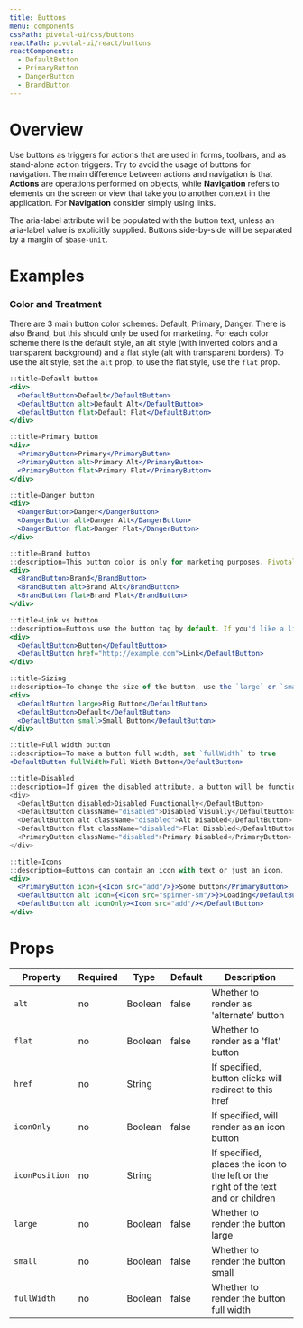 ```yaml
---
title: Buttons
menu: components
cssPath: pivotal-ui/css/buttons
reactPath: pivotal-ui/react/buttons
reactComponents:
  - DefaultButton
  - PrimaryButton
  - DangerButton
  - BrandButton
---
```


# Overview

Use buttons as triggers for actions that are used in forms, toolbars, and as stand-alone action triggers. Try to avoid the usage of buttons for navigation. The main difference between actions and navigation is that **Actions** are operations performed on objects, while **Navigation** refers to elements on the screen or view that take you to another context in the application. For **Navigation** consider simply using links.

The aria-label attribute will be populated with the button text, unless an aria-label value is explicitly supplied. Buttons side-by-side will be separated by a margin of `$base-unit`.

# Examples

### Color and Treatment
There are 3 main button color schemes: Default, Primary, Danger. There is also Brand, but this should only be used for marketing. For each color scheme there is the default style, an alt style (with inverted colors and a transparent background) and a flat style (alt with transparent borders). To use the alt style, set the `alt` prop, to use the flat style, use the `flat` prop.

```jsx harmony
::title=Default button
<div>
  <DefaultButton>Default</DefaultButton>
  <DefaultButton alt>Default Alt</DefaultButton>
  <DefaultButton flat>Default Flat</DefaultButton>
</div>
```

```jsx harmony
::title=Primary button
<div>
  <PrimaryButton>Primary</PrimaryButton>
  <PrimaryButton alt>Primary Alt</PrimaryButton>
  <PrimaryButton flat>Primary Flat</PrimaryButton>
</div>
```

```jsx harmony
::title=Danger button
<div>
  <DangerButton>Danger</DangerButton>
  <DangerButton alt>Danger Alt</DangerButton>
  <DangerButton flat>Danger Flat</DangerButton>
</div>
```

```jsx harmony
::title=Brand button
::description=This button color is only for marketing purposes. Pivotal products should refrain from using this button.
<div>
  <BrandButton>Brand</BrandButton>
  <BrandButton alt>Brand Alt</BrandButton>
  <BrandButton flat>Brand Flat</BrandButton>
</div>
```

```jsx harmony
::title=Link vs button
::description=Buttons use the button tag by default. If you'd like a link rather than a button, simply add an `href` attribute.
<div>
  <DefaultButton>Button</DefaultButton>
  <DefaultButton href="http://example.com">Link</DefaultButton>
</div>
```

```jsx harmony
::title=Sizing
::description=To change the size of the button, use the `large` or `small` property.
<div>
  <DefaultButton large>Big Button</DefaultButton>
  <DefaultButton>Default</DefaultButton>
  <DefaultButton small>Small Button</DefaultButton>
</div>
```

```jsx harmony
::title=Full width button
::description=To make a button full width, set `fullWidth` to true
<DefaultButton fullWidth>Full Width Button</DefaultButton>
```

```jsx harmony
::title=Disabled
::description=If given the disabled attribute, a button will be functionally disabled, but will look unchanged. If given the disabled class, a button will be functionally disabled, and will also change visually.
<div>
  <DefaultButton disabled>Disabled Functionally</DefaultButton>
  <DefaultButton className="disabled">Disabled Visually</DefaultButton>
  <DefaultButton alt className="disabled">Alt Disabled</DefaultButton>
  <DefaultButton flat className="disabled">Flat Disabled</DefaultButton>
  <PrimaryButton className="disabled">Primary Disabled</PrimaryButton>
</div>
```

```jsx harmony
::title=Icons
::description=Buttons can contain an icon with text or just an icon.
<div>
  <PrimaryButton icon={<Icon src="add"/>}>Some button</PrimaryButton>
  <DefaultButton alt icon={<Icon src="spinner-sm"/>}>Loading</DefaultButton>
  <DefaultButton alt iconOnly><Icon src="add"/></DefaultButton>
</div>
```

# Props

Property       | Required | Type    | Default | Description
---------------|----------|---------|---------|------------
`alt`          | no       | Boolean | false   | Whether to render as 'alternate' button
`flat`         | no       | Boolean | false   | Whether to render as a 'flat' button
`href`         | no       | String  |         | If specified, button clicks will redirect to this href
`iconOnly`     | no       | Boolean | false   | If specified, will render as an icon button
`iconPosition` | no       | String  |         | If specified, places the icon to the left or the right of the text and or children
`large`        | no       | Boolean | false   | Whether to render the button large
`small`        | no       | Boolean | false   | Whether to render the button small
`fullWidth`    | no       | Boolean | false   | Whether to render the button full width